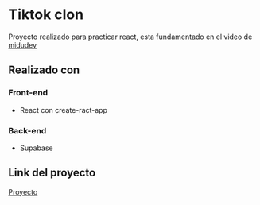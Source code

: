 # Tiktok clon

Proyecto realizado para practicar react, esta fundamentado en el video de [midudev](https://www.youtube.com/watch?v=cf4UnP7B-vo&t=4518s&ab_channel=midudev)

## Realizado con
### Front-end
- React con create-ract-app
### Back-end
- Supabase

## Link del proyecto
[Proyecto](https://clon-ticktock.vercel.app/)


